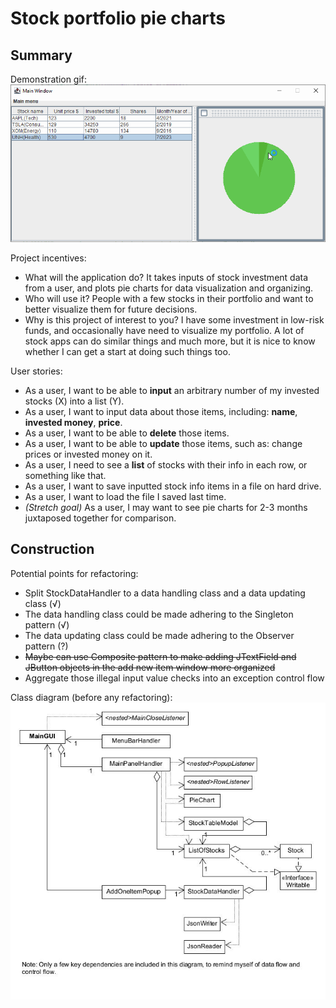 # Stock portfolio pie charts

## Summary

Demonstration gif:
<br /> ![image01](/imgs/demo.gif)

Project incentives:
- What will the application do? It takes inputs of stock investment data from a user, and plots pie charts for data visualization and organizing.
- Who will use it? People with a few stocks in their portfolio and want to better visualize them for future decisions.
- Why is this project of interest to you? I have some investment in low-risk funds, and occasionally have need to visualize my portfolio. A lot of stock apps can do similar things and much more, but it is nice to know whether I can get a start at doing such things too.

User stories:
- As a user, I want to be able to **input** an arbitrary number of my invested stocks (X) into a list (Y).
- As a user, I want to input data about those items, including: **name**, **invested money**, **price**.
- As a user, I want to be able to **delete** those items.
- As a user, I want to be able to **update** those items, such as: change prices or invested money on it.
- As a user, I need to see a **list** of stocks with their info in each row, or something like that.
- As a user, I want to save inputted stock info items in a file on hard drive.
- As a user, I want to load the file I saved last time.
- *(Stretch goal)* As a user, I may want to see pie charts for 2-3 months juxtaposed together for comparison.

## Construction
Potential points for refactoring:
- Split StockDataHandler to a data handling class and a data updating class (√)
- The data handling class could be made adhering to the Singleton pattern (√)
- The data updating class could be made adhering to the Observer pattern (?)
- ~~Maybe can use Composite pattern to make adding JTextField and JButton objects in the add new item window more organized~~
- Aggregate those illegal input value checks into an exception control flow

Class diagram (before any refactoring):
<br /> ![image01](/UML_Design_Diagram.jpg)